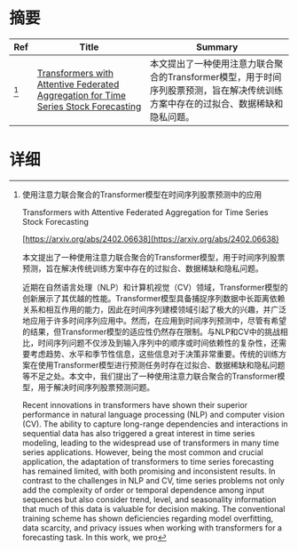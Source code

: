 # 摘要

| Ref | Title | Summary |
| --- | --- | --- |
| [^1] | [Transformers with Attentive Federated Aggregation for Time Series Stock Forecasting](https://arxiv.org/abs/2402.06638) | 本文提出了一种使用注意力联合聚合的Transformer模型，用于时间序列股票预测，旨在解决传统训练方案中存在的过拟合、数据稀缺和隐私问题。 |

# 详细

[^1]: 使用注意力联合聚合的Transformer模型在时间序列股票预测中的应用

    Transformers with Attentive Federated Aggregation for Time Series Stock Forecasting

    [https://arxiv.org/abs/2402.06638](https://arxiv.org/abs/2402.06638)

    本文提出了一种使用注意力联合聚合的Transformer模型，用于时间序列股票预测，旨在解决传统训练方案中存在的过拟合、数据稀缺和隐私问题。

    

    近期在自然语言处理（NLP）和计算机视觉（CV）领域，Transformer模型的创新展示了其优越的性能。Transformer模型具备捕捉序列数据中长距离依赖关系和相互作用的能力，因此在时间序列建模领域引起了极大的兴趣，并广泛地应用于许多时间序列应用中。然而，在应用到时间序列预测中，尽管有希望的结果，但Transformer模型的适应性仍然存在限制。与NLP和CV中的挑战相比，时间序列问题不仅涉及到输入序列中的顺序或时间依赖性的复杂性，还需要考虑趋势、水平和季节性信息，这些信息对于决策非常重要。传统的训练方案在使用Transformer模型进行预测任务时存在过拟合、数据稀缺和隐私问题等不足之处。本文中，我们提出了一种使用注意力联合聚合的Transformer模型，用于解决时间序列股票预测问题。

    Recent innovations in transformers have shown their superior performance in natural language processing (NLP) and computer vision (CV). The ability to capture long-range dependencies and interactions in sequential data has also triggered a great interest in time series modeling, leading to the widespread use of transformers in many time series applications. However, being the most common and crucial application, the adaptation of transformers to time series forecasting has remained limited, with both promising and inconsistent results. In contrast to the challenges in NLP and CV, time series problems not only add the complexity of order or temporal dependence among input sequences but also consider trend, level, and seasonality information that much of this data is valuable for decision making. The conventional training scheme has shown deficiencies regarding model overfitting, data scarcity, and privacy issues when working with transformers for a forecasting task. In this work, we pro
    

